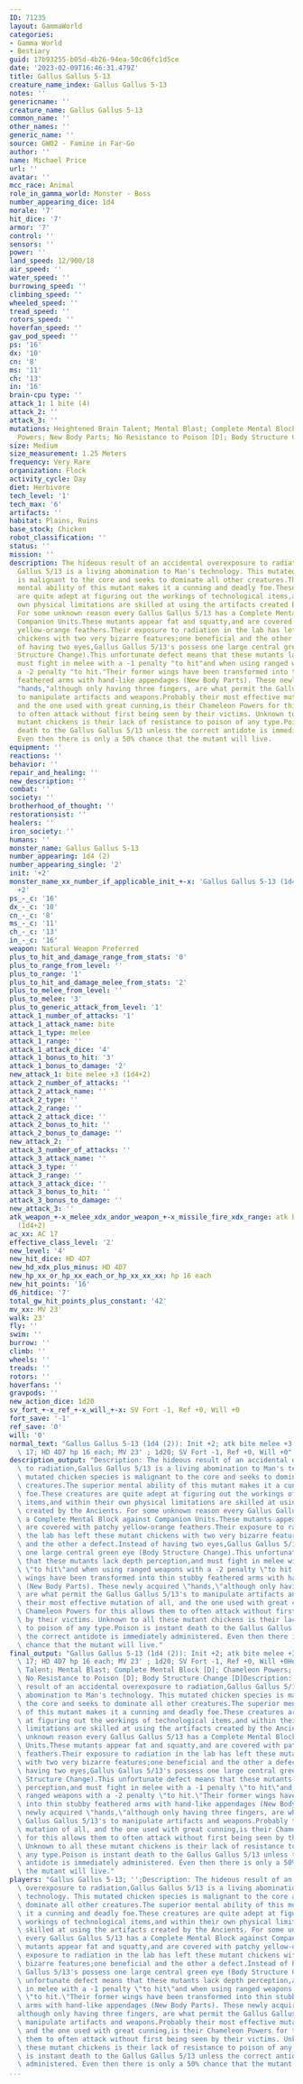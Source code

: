 ```yaml
---
ID: 71235
layout: GammaWorld
categories:
- Gamma World
- Bestiary
guid: 17b93255-b05d-4b26-94ea-50c06fc1d5ce
date: '2023-02-09T16:46:31.479Z'
title: Gallus Gallus 5-13
creature_name_index: Gallus Gallus 5-13
notes: ''
genericname: ''
creature_name: Gallus Gallus 5-13
common_name: ''
other_names: ''
generic_name: ''
source: GW02 - Famine in Far-Go
author: ''
name: Michael Price
url: ''
avatar: ''
mcc_race: Animal
role_in_gamma_world: Monster - Boss
number_appearing_dice: 1d4
morale: '7'
hit_dice: '7'
armor: '7'
control: ''
sensors: ''
power: ''
land_speed: 12/900/18
air_speed: ''
water_speed: ''
burrowing_speed: ''
climbing_speed: ''
wheeled_speed: ''
tread_speed: ''
rotors_speed: ''
hoverfan_speed: ''
gav_pod_speed: ''
ps: '16'
dx: '10'
cn: '8'
ms: '11'
ch: '13'
in: '16'
brain-cpu type: ''
attack_1: 1 bite (4)
attack_2: ''
attack_3: ''
mutations: Heightened Brain Talent; Mental Blast; Complete Mental Block [D]; Chameleon
  Powers; New Body Parts; No Resistance to Poison [D]; Body Structure Change [D]
size: Medium
size_measurement: 1.25 Meters
frequency: Very Rare
organization: Flock
activity_cycle: Day
diet: Herbivore
tech_level: '1'
tech_max: '6'
artifacts: ''
habitat: Plains, Ruins
base_stock: Chicken
robot_classification: ''
status: ''
mission: ''
description: The hideous result of an accidental overexposure to radiation,Gallus
  Gallus 5/13 is a living abomination to Man's technology. This mutated chicken species
  is malignant to the core and seeks to dominate all other creatures.The superior
  mental ability of this mutant makes it a cunning and deadly foe.These creatures
  are quite adept at figuring out the workings of technological items,and within their
  own physical limitations are skilled at using the artifacts created by the Ancients.
  For some unknown reason every Gallus Gallus 5/13 has a Complete Mental Block against
  Companion Units.These mutants appear fat and squatty,and are covered with patchy
  yellow-orange feathers.Their exposure to radiation in the lab has left these mutant
  chickens with two very bizarre features;one beneficial and the other a defect.Instead
  of having two eyes,Gallus Gallus 5/13's possess one large central green eye (Body
  Structure Change).This unfortunate defect means that these mutants lack depth perception,and
  must fight in melee with a -1 penalty "to hit"and when using ranged weapons with
  a -2 penalty "to hit."Their former wings have been transformed into thin stubby
  feathered arms with hand-like appendages (New Body Parts). These newly acquired
  "hands,"although only having three fingers, are what permit the Gallus Gallus 5/13's
  to manipulate artifacts and weapons.Probably their most effective mutation of all,
  and the one used with great cunning,is their Chameleon Powers for this allows them
  to often attack without first being seen by their victims. Unknown to all these
  mutant chickens is their lack of resistance to poison of any type.Poison is instant
  death to the Gallus Gallus 5/13 unless the correct antidote is immediately administered.
  Even then there is only a 50% chance that the mutant will live.
equipment: ''
reactions: ''
behavior: ''
repair_and_healing: ''
new_description: ''
combat: ''
society: ''
brotherhood_of_thought: ''
restorationsist: ''
healers: ''
iron_society: ''
humans: ''
monster_name: Gallus Gallus 5-13
number_appearing: 1d4 (2)
number_appearing_single: '2'
init: '+2'
monster_name_xx_number_if_applicable_init_+-x: 'Gallus Gallus 5-13 (1d4 (2)): Init
  +2'
ps_-_c: '16'
dx_-_c: '10'
cn_-_c: '8'
ms_-_c: '11'
ch_-_c: '13'
in_-_c: '16'
weapon: Natural Weapon Preferred
plus_to_hit_and_damage_range_from_stats: '0'
plus_to_range_from_level: ''
plus_to_range: '1'
plus_to_hit_and_damage_melee_from_stats: '2'
plus_to_melee_from_level: ''
plus_to_melee: '3'
plus_to_generic_attack_from_level: '1'
attack_1_number_of_attacks: '1'
attack_1_attack_name: bite
attack_1_type: melee
attack_1_range: ''
attack_1_attack_dice: '4'
attack_1_bonus_to_hit: '3'
attack_1_bonus_to_damage: '2'
new_attack_1: bite melee +3 (1d4+2)
attack_2_number_of_attacks: ''
attack_2_attack_name: ''
attack_2_type: ''
attack_2_range: ''
attack_2_attack_dice: ''
attack_2_bonus_to_hit: ''
attack_2_bonus_to_damage: ''
new_attack_2: ''
attack_3_number_of_attacks: ''
attack_3_attack_name: ''
attack_3_type: ''
attack_3_range: ''
attack_3_attack_dice: ''
attack_3_bonus_to_hit: ''
attack_3_bonus_to_damage: ''
new_attack_3: ''
atk_weapon_+-x_melee_xdx_andor_weapon_+-x_missile_fire_xdx_range: atk bite melee +3
  (1d4+2)
ac_xx: AC 17
effective_class_level: '2'
new_level: '4'
new_hit_dice: HD 4D7
new_hd_xdx_plus_minus: HD 4D7
new_hp_xx_or_hp_xx_each_or_hp_xx_xx_xx: hp 16 each
new_hit_points: '16'
d6_hitdice: '7'
total_gw_hit_points_plus_constant: '42'
mv_xx: MV 23'
walk: 23'
fly: ''
swim: ''
burrow: ''
climb: ''
wheels: ''
treads: ''
rotors: ''
hoverfans: ''
gravpods: ''
new_action_dice: 1d20
sv_fort_+-x_ref_+-x_will_+-x: SV Fort -1, Ref +0, Will +0
fort_save: '-1'
ref_save: '0'
will: '0'
normal_text: "Gallus Gallus 5-13 (1d4 (2)): Init +2; atk bite melee +3 (1d4+2); AC\
  \ 17; HD 4D7 hp 16 each; MV 23' ; 1d20; SV Fort -1, Ref +0, Will +0"
description_output: "Description: The hideous result of an accidental overexposure\
  \ to radiation,Gallus Gallus 5/13 is a living abomination to Man's technology. This\
  \ mutated chicken species is malignant to the core and seeks to dominate all other\
  \ creatures.The superior mental ability of this mutant makes it a cunning and deadly\
  \ foe.These creatures are quite adept at figuring out the workings of technological\
  \ items,and within their own physical limitations are skilled at using the artifacts\
  \ created by the Ancients. For some unknown reason every Gallus Gallus 5/13 has\
  \ a Complete Mental Block against Companion Units.These mutants appear fat and squatty,and\
  \ are covered with patchy yellow-orange feathers.Their exposure to radiation in\
  \ the lab has left these mutant chickens with two very bizarre features;one beneficial\
  \ and the other a defect.Instead of having two eyes,Gallus Gallus 5/13's possess\
  \ one large central green eye (Body Structure Change).This unfortunate defect means\
  \ that these mutants lack depth perception,and must fight in melee with a -1 penalty\
  \ \"to hit\"and when using ranged weapons with a -2 penalty \"to hit.\"Their former\
  \ wings have been transformed into thin stubby feathered arms with hand-like appendages\
  \ (New Body Parts). These newly acquired \"hands,\"although only having three fingers,\
  \ are what permit the Gallus Gallus 5/13's to manipulate artifacts and weapons.Probably\
  \ their most effective mutation of all, and the one used with great cunning,is their\
  \ Chameleon Powers for this allows them to often attack without first being seen\
  \ by their victims. Unknown to all these mutant chickens is their lack of resistance\
  \ to poison of any type.Poison is instant death to the Gallus Gallus 5/13 unless\
  \ the correct antidote is immediately administered. Even then there is only a 50%\
  \ chance that the mutant will live."
final_output: "Gallus Gallus 5-13 (1d4 (2)): Init +2; atk bite melee +3 (1d4+2); AC\
  \ 17; HD 4D7 hp 16 each; MV 23' ; 1d20; SV Fort -1, Ref +0, Will +0Heightened Brain\
  \ Talent; Mental Blast; Complete Mental Block [D]; Chameleon Powers; New Body Parts;\
  \ No Resistance to Poison [D]; Body Structure Change [D]Description: The hideous\
  \ result of an accidental overexposure to radiation,Gallus Gallus 5/13 is a living\
  \ abomination to Man's technology. This mutated chicken species is malignant to\
  \ the core and seeks to dominate all other creatures.The superior mental ability\
  \ of this mutant makes it a cunning and deadly foe.These creatures are quite adept\
  \ at figuring out the workings of technological items,and within their own physical\
  \ limitations are skilled at using the artifacts created by the Ancients. For some\
  \ unknown reason every Gallus Gallus 5/13 has a Complete Mental Block against Companion\
  \ Units.These mutants appear fat and squatty,and are covered with patchy yellow-orange\
  \ feathers.Their exposure to radiation in the lab has left these mutant chickens\
  \ with two very bizarre features;one beneficial and the other a defect.Instead of\
  \ having two eyes,Gallus Gallus 5/13's possess one large central green eye (Body\
  \ Structure Change).This unfortunate defect means that these mutants lack depth\
  \ perception,and must fight in melee with a -1 penalty \"to hit\"and when using\
  \ ranged weapons with a -2 penalty \"to hit.\"Their former wings have been transformed\
  \ into thin stubby feathered arms with hand-like appendages (New Body Parts). These\
  \ newly acquired \"hands,\"although only having three fingers, are what permit the\
  \ Gallus Gallus 5/13's to manipulate artifacts and weapons.Probably their most effective\
  \ mutation of all, and the one used with great cunning,is their Chameleon Powers\
  \ for this allows them to often attack without first being seen by their victims.\
  \ Unknown to all these mutant chickens is their lack of resistance to poison of\
  \ any type.Poison is instant death to the Gallus Gallus 5/13 unless the correct\
  \ antidote is immediately administered. Even then there is only a 50% chance that\
  \ the mutant will live."
players: "Gallus Gallus 5-13; '';Description: The hideous result of an accidental\
  \ overexposure to radiation,Gallus Gallus 5/13 is a living abomination to Man's\
  \ technology. This mutated chicken species is malignant to the core and seeks to\
  \ dominate all other creatures.The superior mental ability of this mutant makes\
  \ it a cunning and deadly foe.These creatures are quite adept at figuring out the\
  \ workings of technological items,and within their own physical limitations are\
  \ skilled at using the artifacts created by the Ancients. For some unknown reason\
  \ every Gallus Gallus 5/13 has a Complete Mental Block against Companion Units.These\
  \ mutants appear fat and squatty,and are covered with patchy yellow-orange feathers.Their\
  \ exposure to radiation in the lab has left these mutant chickens with two very\
  \ bizarre features;one beneficial and the other a defect.Instead of having two eyes,Gallus\
  \ Gallus 5/13's possess one large central green eye (Body Structure Change).This\
  \ unfortunate defect means that these mutants lack depth perception,and must fight\
  \ in melee with a -1 penalty \"to hit\"and when using ranged weapons with a -2 penalty\
  \ \"to hit.\"Their former wings have been transformed into thin stubby feathered\
  \ arms with hand-like appendages (New Body Parts). These newly acquired \"hands,\"\
  although only having three fingers, are what permit the Gallus Gallus 5/13's to\
  \ manipulate artifacts and weapons.Probably their most effective mutation of all,\
  \ and the one used with great cunning,is their Chameleon Powers for this allows\
  \ them to often attack without first being seen by their victims. Unknown to all\
  \ these mutant chickens is their lack of resistance to poison of any type.Poison\
  \ is instant death to the Gallus Gallus 5/13 unless the correct antidote is immediately\
  \ administered. Even then there is only a 50% chance that the mutant will live.|"
...
```


